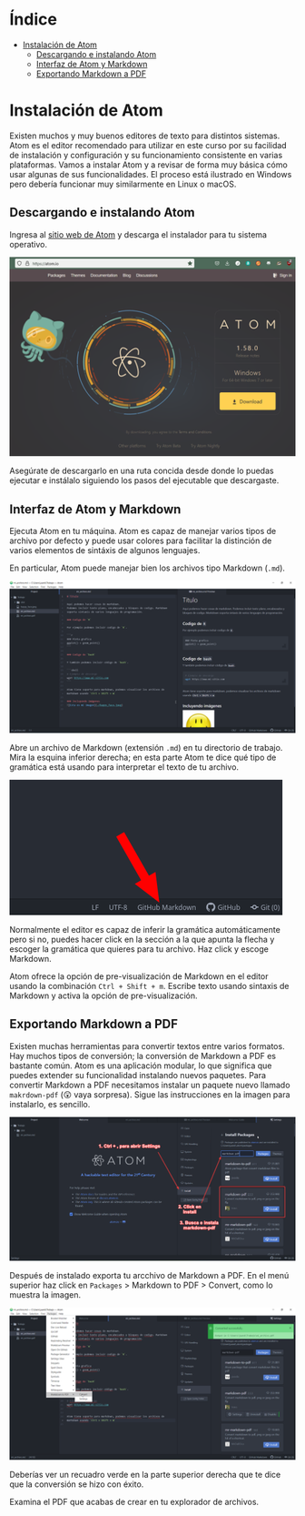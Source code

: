 <!-- markdown-toc start - Don't edit this section. Run M-x markdown-toc-refresh-toc -->
# Índice

- [Instalación de Atom](#instalación-de-atom)
    - [Descargando e instalando Atom](#descargando-e-instalando-atom)
    - [Interfaz de Atom y Markdown](#interfaz-de-atom-y-markdown)
    - [Exportando Markdown a PDF](#exportando-markdown-a-pdf)

<!-- markdown-toc end -->


# Instalación de Atom

Existen muchos y muy buenos editores de texto para distintos sistemas.
Atom es el editor recomendado para utilizar en este curso por su
facilidad de instalación y configuración y su funcionamiento consistente
en varias plataformas. Vamos a instalar Atom y a revisar de forma muy
básica cómo usar algunas de sus funcionalidades. El proceso está
ilustrado en Windows pero debería funcionar muy similarmente en Linux o
macOS.

## Descargando e instalando Atom

Ingresa al [sitio web de Atom](https://atom.io/) y descarga el
instalador para tu sistema operativo.

![](./Imagenes/atom_page.png)

Asegúrate de descargarlo en una ruta concida desde donde lo puedas ejecutar e
instálalo siguiendo los pasos del ejecutable que descargaste.

## Interfaz de Atom y Markdown

Ejecuta Atom en tu máquina. Atom es capaz de manejar varios tipos de
archivo por defecto y puede usar colores para facilitar la distinción de
varios elementos de sintáxis de algunos lenguajes.

En particular, Atom puede manejar bien los archivos tipo Markdown
(`.md`).

![](./Imagenes/atom_interfaz2.png)

Abre un archivo de Markdown (extensión `.md`) en tu directorio de
trabajo. Mira la esquina inferior derecha; en esta parte Atom te dice
qué tipo de gramática está usando para interpretar el texto de tu
archivo.

![](./Imagenes/atom_gramatica.png)

Normalmente el editor es capaz de inferir la gramática automáticamente
pero si no, puedes hacer click en la sección a la que apunta la flecha y
escoger la gramática que quieres para tu archivo. Haz click y escoge
Markdown.

Atom ofrece la opción de pre-visualización de Markdown en el editor
usando la combinación `Ctrl + Shift + m`. Escribe texto usando sintaxis
de Markdown y activa la opción de pre-visualización.

## Exportando Markdown a PDF

Existen muchas herramientas para convertir textos entre varios formatos.
Hay muchos tipos de conversión; la conversión de Markdown a PDF es
bastante común. Atom es una aplicación modular, lo que significa que
puedes extender su funcionalidad instalando nuevos paquetes. Para
convertir Markdown a PDF necesitamos instalar un paquete nuevo llamado
`makrdown-pdf` (:astonished: vaya sorpresa). Sigue las instrucciones en
la imagen para instalarlo, es sencillo.

![](./Imagenes/instrucciones_markdown_pdf.png)

Después de instalado exporta tu arcchivo de Markdown a PDF. En el menú
superior haz click en `Packages` \> Markdown to PDF \> Convert, como lo
muestra la imagen.

![](./Imagenes/atom_markdown_a_pdf.png)

Deberías ver un recuadro verde en la parte superior derecha que te dice
que la conversión se hizo con éxito.

Examina el PDF que acabas de crear en tu explorador de archivos.
